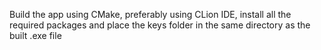 Build the app using CMake, preferably using CLion IDE, install all the required packages and place the keys folder in the same directory as the built .exe file
